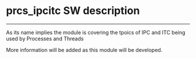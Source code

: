 
# prcs_ipcitc SW description
---------------------------
As its name implies the module is covering the tpoics of IPC and ITC
being used by Processes and Threads

More information will be added as this module will be developed.
